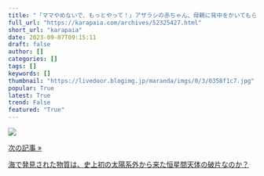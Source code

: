 ```yaml
---
title: "「ママやめないで、もっとやって！」アザラシの赤ちゃん、母親に背中をかいてもらってうっとろりん : カラパイア"
full_url: "https://karapaia.com/archives/52325427.html"
short_url: "karapaia"
date: 2023-09-07T09:15:11
draft: false
author: []
categories: []
tags: []
keywords: []
thumbnail: "https://livedoor.blogimg.jp/maranda/imgs/0/3/0358f1c7.jpg"
popular: True
latest: True
trend: False
featured: "True"
---
```


![](https://livedoor.blogimg.jp/maranda/imgs/0/3/0358f1c7.jpg)

<a href="https://karapaia.com/archives/52325411.html"> <p class="inner"> <p class="h">次の記事 »</p> <p class="t">海で発見された物質は、史上初の太陽系外から来た恒星間天体の破片なのか？</p> </p> </a> 